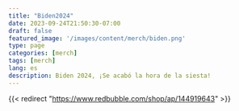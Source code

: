 ```yaml
---
title: "Biden2024"
date: 2023-09-24T21:50:30-07:00
draft: false
featured_image: '/images/content/merch/biden.png'
type: page
categories: [merch]
tags: [merch]
lang: es
description: Biden 2024, ¡Se acabó la hora de la siesta!
---
```


{{< redirect "https://www.redbubble.com/shop/ap/144919643" >}}
